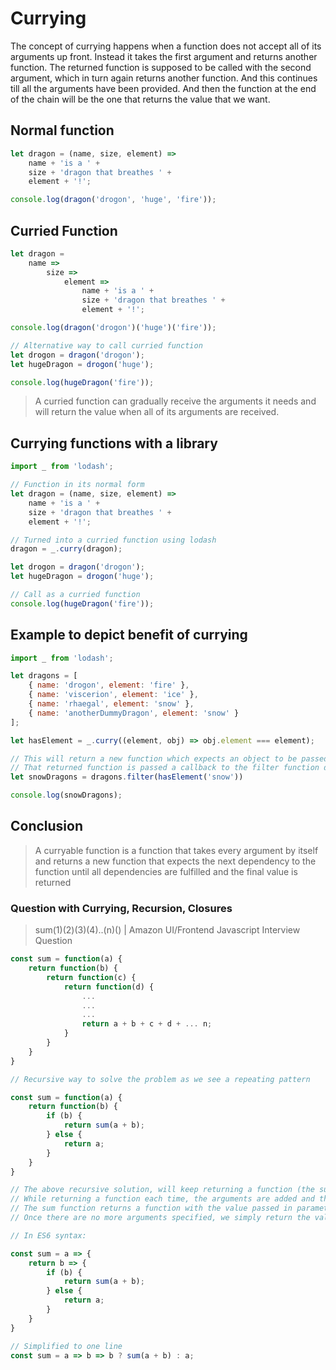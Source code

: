 # Currying

The concept of currying happens when a function does not accept all of its arguments up front. Instead it takes the first argument and returns another function. The returned function is supposed to be called with the second argument, which in turn again returns another function. And this continues till all the arguments have been provided. And then the function at the end of the chain will be the one that returns the value that we want.

## Normal function

```js
let dragon = (name, size, element) =>
    name + 'is a ' +
    size + 'dragon that breathes ' +
    element + '!';

console.log(dragon('drogon', 'huge', 'fire'));
```

## Curried Function

```js
let dragon = 
    name =>
        size => 
            element =>
                name + 'is a ' +
                size + 'dragon that breathes ' +
                element + '!';

console.log(dragon('drogon')('huge')('fire'));

// Alternative way to call curried function
let drogon = dragon('drogon');
let hugeDragon = drogon('huge');

console.log(hugeDragon('fire'));
```

> A curried function can gradually receive the arguments it needs and will return the value when all of its arguments are received.

## Currying functions with a library

```js
import _ from 'lodash';

// Function in its normal form
let dragon = (name, size, element) =>
    name + 'is a ' +
    size + 'dragon that breathes ' +
    element + '!';

// Turned into a curried function using lodash
dragon = _.curry(dragon);

let drogon = dragon('drogon');
let hugeDragon = drogon('huge');

// Call as a curried function
console.log(hugeDragon('fire'));

```

## Example to depict benefit of currying

```js
import _ from 'lodash';

let dragons = [
    { name: 'drogon', element: 'fire' },
    { name: 'viscerion', element: 'ice' },
    { name: 'rhaegal', element: 'snow' },
    { name: 'anotherDummyDragon', element: 'snow' }
];

let hasElement = _.curry((element, obj) => obj.element === element);

// This will return a new function which expects an object to be passed to it to check if the obj's element is "snow"
// That returned function is passed a callback to the filter function directly
let snowDragons = dragons.filter(hasElement('snow'))

console.log(snowDragons);
```

## Conclusion

> A curryable function is a function that takes every argument by itself and returns a new function that expects the next dependency to the function until all dependencies are fulfilled and the final value is returned

### Question with Currying, Recursion, Closures

> sum(1)(2)(3)(4)..(n)() | Amazon UI/Frontend Javascript Interview Question

```js
const sum = function(a) {
	return function(b) {
		return function(c) {
			return function(d) {
				...
				...
				...
				return a + b + c + d + ... n;
			}
		}
	}
}

// Recursive way to solve the problem as we see a repeating pattern

const sum = function(a) {
	return function(b) {
		if (b) {
			return sum(a + b);
		} else {
			return a;
		}
	}
}

// The above recursive solution, will keep returning a function (the sum function in above case, until arguments are provided)
// While returning a function each time, the arguments are added and the sum function gets called
// The sum function returns a function with the value passed in parameter 'a' stored in lexical scope or through the closure concept
// Once there are no more arguments specified, we simply return the value of 'a' which is the added total result

// In ES6 syntax:

const sum = a => {
	return b => {
		if (b) {
			return sum(a + b);
		} else {
			return a;
		}
	}
}

// Simplified to one line
const sum = a => b => b ? sum(a + b) : a;
```